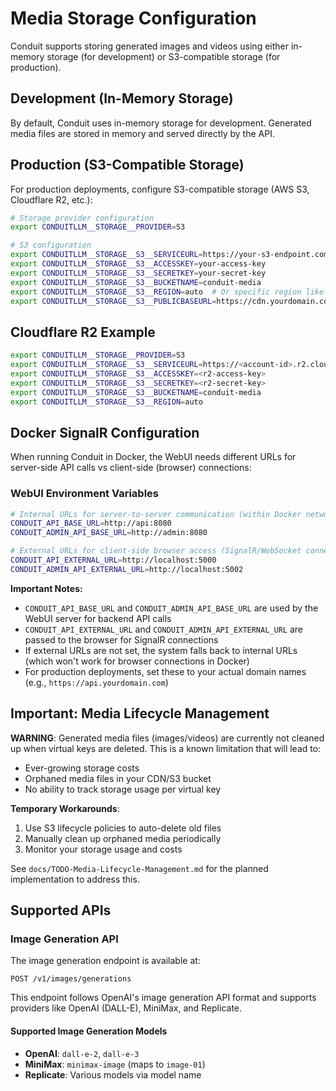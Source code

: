 # Media Storage Configuration

Conduit supports storing generated images and videos using either in-memory storage (for development) or S3-compatible storage (for production).

## Development (In-Memory Storage)

By default, Conduit uses in-memory storage for development. Generated media files are stored in memory and served directly by the API.

## Production (S3-Compatible Storage)

For production deployments, configure S3-compatible storage (AWS S3, Cloudflare R2, etc.):

```bash
# Storage provider configuration
export CONDUITLLM__STORAGE__PROVIDER=S3

# S3 configuration
export CONDUITLLM__STORAGE__S3__SERVICEURL=https://your-s3-endpoint.com  # Optional for AWS S3
export CONDUITLLM__STORAGE__S3__ACCESSKEY=your-access-key
export CONDUITLLM__STORAGE__S3__SECRETKEY=your-secret-key
export CONDUITLLM__STORAGE__S3__BUCKETNAME=conduit-media
export CONDUITLLM__STORAGE__S3__REGION=auto  # Or specific region like us-east-1
export CONDUITLLM__STORAGE__S3__PUBLICBASEURL=https://cdn.yourdomain.com  # Optional CDN URL
```

## Cloudflare R2 Example

```bash
export CONDUITLLM__STORAGE__PROVIDER=S3
export CONDUITLLM__STORAGE__S3__SERVICEURL=https://<account-id>.r2.cloudflarestorage.com
export CONDUITLLM__STORAGE__S3__ACCESSKEY=<r2-access-key>
export CONDUITLLM__STORAGE__S3__SECRETKEY=<r2-secret-key>
export CONDUITLLM__STORAGE__S3__BUCKETNAME=conduit-media
export CONDUITLLM__STORAGE__S3__REGION=auto
```

## Docker SignalR Configuration

When running Conduit in Docker, the WebUI needs different URLs for server-side API calls vs client-side (browser) connections:

### WebUI Environment Variables

```bash
# Internal URLs for server-to-server communication (within Docker network)
CONDUIT_API_BASE_URL=http://api:8080
CONDUIT_ADMIN_API_BASE_URL=http://admin:8080

# External URLs for client-side browser access (SignalR/WebSocket connections)
CONDUIT_API_EXTERNAL_URL=http://localhost:5000
CONDUIT_ADMIN_API_EXTERNAL_URL=http://localhost:5002
```

**Important Notes:**
- `CONDUIT_API_BASE_URL` and `CONDUIT_ADMIN_API_BASE_URL` are used by the WebUI server for backend API calls
- `CONDUIT_API_EXTERNAL_URL` and `CONDUIT_ADMIN_API_EXTERNAL_URL` are passed to the browser for SignalR connections
- If external URLs are not set, the system falls back to internal URLs (which won't work for browser connections in Docker)
- For production deployments, set these to your actual domain names (e.g., `https://api.yourdomain.com`)

## Important: Media Lifecycle Management

**WARNING**: Generated media files (images/videos) are currently not cleaned up when virtual keys are deleted. This is a known limitation that will lead to:
- Ever-growing storage costs
- Orphaned media files in your CDN/S3 bucket
- No ability to track storage usage per virtual key

**Temporary Workarounds**:
1. Use S3 lifecycle policies to auto-delete old files
2. Manually clean up orphaned media periodically
3. Monitor your storage usage and costs

See `docs/TODO-Media-Lifecycle-Management.md` for the planned implementation to address this.

## Supported APIs

### Image Generation API
The image generation endpoint is available at:
```
POST /v1/images/generations
```

This endpoint follows OpenAI's image generation API format and supports providers like OpenAI (DALL-E), MiniMax, and Replicate.

#### Supported Image Generation Models
- **OpenAI**: `dall-e-2`, `dall-e-3`
- **MiniMax**: `minimax-image` (maps to `image-01`)
- **Replicate**: Various models via model name